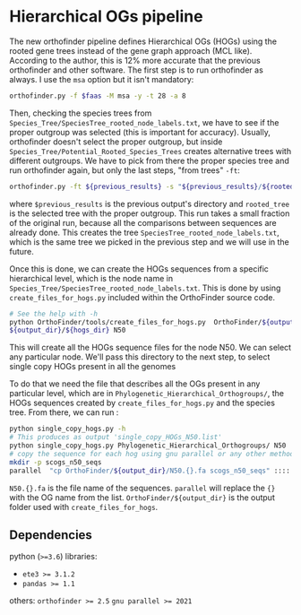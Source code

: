 # Hierarchical OGs pipeline

The new orthofinder pipeline defines Hierarchical OGs (HOGs) using the
rooted gene trees instead of the gene graph approach (MCL like). According to the author, this is 12% more accurate that the previous orthofinder and other software.
The first step is to run orthofinder as always. I use the `msa` option but it isn't mandatory:

```sh
orthofinder.py -f $faas -M msa -y -t 28 -a 8
```

Then, checking the species trees from `Species_Tree/SpeciesTree_rooted_node_labels.txt`,
we have to see if the proper outgroup was selected (this is important for accuracy).
Usually, orthofinder doesn't select the proper outgroup, but inside `Species_Tree/Potential_Rooted_Species_Trees`
creates alternative trees with different outgroups. We have to pick from there the proper species tree and run orthofinder again, but only the last steps, "from trees" `-ft`:

```sh
orthofinder.py -ft ${previous_results} -s "${previous_results}/${rooted_tree}" -y -t 28
```

where `$previous_results` is the previous output's directory and `rooted_tree` is the
selected tree with the proper outgroup. This run takes a small fraction of the original run, because all the comparisons between sequences are already done. This creates the
tree `SpeciesTree_rooted_node_labels.txt`, which is the same tree we picked in the previous step and we will use in the future.

Once this is done, we can create the HOGs sequences from a specific hierarchical level,
which is the node name in `Species_Tree/SpeciesTree_rooted_node_labels.txt`. This is
done by using `create_files_for_hogs.py` included within the OrthoFinder source code.

```sh
# See the help with -h
python OrthoFinder/tools/create_files_for_hogs.py  OrthoFinder/${output_dir} \
${output_dir}/${hogs_dir} N50
 ```

 This will create all the HOGs sequence files for the node N50. We can select any particular node. We'll pass this directory to the next step, to select single copy HOGs present
 in all the genomes

To do that we need the file that describes all the OGs present in any particular level, which are in `Phylogenetic_Hierarchical_Orthogroups/`,
the HOGs sequences created by `create_files_for_hogs.py` and the species tree. From there, we can run :

```sh
python single_copy_hogs.py -h
# This produces as output 'single_copy_HOGs_N50.list'
python single_copy_hogs.py Phylogenetic_Hierarchical_Orthogroups/ N50  N50/HOG_Sequences Species_Tree/SpeciesTree_rooted_node_labels.txt /output/dir
# copy the sequence for each hog using gnu parallel or any other method:
mkdir -p scogs_n50_seqs
parallel  "cp OrthoFinder/${output_dir}/N50.{}.fa scogs_n50_seqs" :::: single_copy_HOGs_N50.list
 ```

 `N50.{}.fa` is the file name of the sequences. `parallel` will replace the `{}` with the OG
name from the list. `OrthoFinder/${output_dir}` is the output folder used with `create_files_for_hogs`.

## Dependencies

python (`>=3.6`) libraries:

- `ete3 >= 3.1.2`
- `pandas >= 1.1`

others:
`orthofinder >= 2.5`
`gnu parallel >= 2021`
